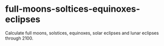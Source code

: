 # full-moons-soltices-equinoxes-eclipses
Calculate full moons, solstices, equinoxes, solar eclipses and lunar eclipses through 2100.
